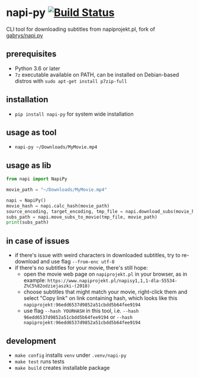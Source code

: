 # napi-py [![Build Status](https://travis-ci.com/emkor/napi-py.svg?branch=master)](https://travis-ci.com/emkor/napi-py)
CLI tool for downloading subtitles from napiprojekt.pl, fork of [gabrys/napi.py](https://github.com/gabrys/napi.py)

## prerequisites
- Python 3.6 or later
- `7z` executable available on PATH, can be installed on Debian-based distros with `sudo apt-get install p7zip-full`

## installation
- `pip install napi-py` for system wide installation

## usage as tool
- `napi-py ~/Downloads/MyMovie.mp4`

## usage as lib
```python
from napi import NapiPy

movie_path = "~/Downloads/MyMovie.mp4"

napi = NapiPy()
movie_hash = napi.calc_hash(movie_path)
source_encoding, target_encoding, tmp_file = napi.download_subs(movie_hash)
subs_path = napi.move_subs_to_movie(tmp_file, movie_path)
print(subs_path)
```

## in case of issues
- if there's issue with weird characters in downloaded subtitles, try to re-download and use flag `--from-enc utf-8`
- if there's no subtitles for your movie, there's still hope:
    - open the movie web page on `napiprojekt.pl` in your browser, as in example: `https://www.napiprojekt.pl/napisy1,1,1-dla-55534-Z%C5%82odziejaszki-(2018)`
    - choose subtitles that might match your movie, right-click them and select "Copy link" on link containing hash, which looks like this `napiprojekt:96edd6537d9852a51cbdd5b64fee9194`
    - use flag `--hash YOURHASH` in this tool, i.e. `--hash 96edd6537d9852a51cbdd5b64fee9194` or `--hash napiprojekt:96edd6537d9852a51cbdd5b64fee9194`

## development
- `make config` installs `venv` under `.venv/napi-py`
- `make test` runs tests
- `make build` creates installable package
